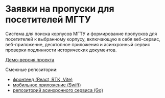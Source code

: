 # Заявки на пропуски для посетителей МГТУ
Система для поиска корпусов МГТУ и формирование пропусков для посетителей к выбранному корпусу, включающую в себя веб-сервис, веб-приложение, десктопное приложения и асинхронный сервис проверки подлинности исторических документов.

[Демо-версия проекта](https://khovenolya.github.io/bmstu-permits-front)

Смежные репозитории: 
- [фронтенд (React, RTK, Vite)](https://github.com/KhovenOlya/bmstu-permits-front)
- [мобильное приложение (Swift)](https://github.com/KhovenOlya/bmstu-permits-mobile)
- [репозиторий асинхронного сервиса (Go)](https://github.com/KhovenOlya/async)
